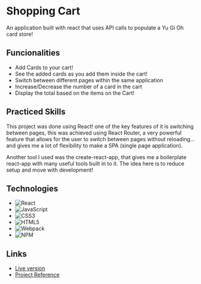 
# Shopping Cart

An application built with react that uses API calls to populate a Yu Gi Oh card store!
## Funcionalities

- Add Cards to your cart!
- See the added cards as you add them inside the cart!
- Switch between different pages within the same application
- Increase/Decrease the number of a card in the cart
- Display the total based on the items on the Cart!


## Practiced Skills
This project was done using React! one of the key features of it is switching between pages, this was achieved using React Router, a very powerful feature that allows for the user to switch between pages without reloading... and gives me a lot of flexibility to make a SPA (single page application).

Another tool I used was the create-react-app, that gives me a boilerplate react-app with many useful tools built in to it. The idea here is to reduce setup and move with development!
## Technologies

* ![React](https://img.shields.io/badge/react-%2320232a.svg?style=for-the-badge&logo=react&logoColor=%2361DAFB)
* ![JavaScript](https://img.shields.io/badge/javascript-%23323330.svg?style=for-the-badge&logo=javascript&logoColor=%23F7DF1E)
* 	![CSS3](https://img.shields.io/badge/css3-%231572B6.svg?style=for-the-badge&logo=css3&logoColor=white)
* ![HTML5](https://img.shields.io/badge/html5-%23E34F26.svg?style=for-the-badge&logo=html5&logoColor=white)
* 	![Webpack](https://img.shields.io/badge/webpack-%238DD6F9.svg?style=for-the-badge&logo=webpack&logoColor=black)
* ![NPM](https://img.shields.io/badge/NPM-%23000000.svg?style=for-the-badge&logo=npm&logoColor=white)
## Links

- [Live version](https://joaobitu.github.io/shop)
- [Project Reference](https://www.theodinproject.com/lessons/node-path-javascript-shopping-cart)
